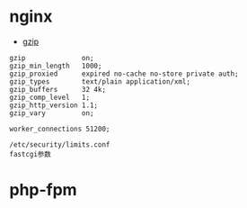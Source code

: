 # nginx
- [gzip](http://nginx.org/en/docs/http/ngx_http_gzip_module.html)
```
gzip              on;
gzip_min_length   1000;
gzip_proxied      expired no-cache no-store private auth;
gzip_types        text/plain application/xml;
gzip_buffers      32 4k;	
gzip_comp_level   1;
gzip_http_version 1.1;
gzip_vary         on;
```

```
worker_connections 51200;

/etc/security/limits.conf
fastcgi参数

```
# php-fpm
```

```
